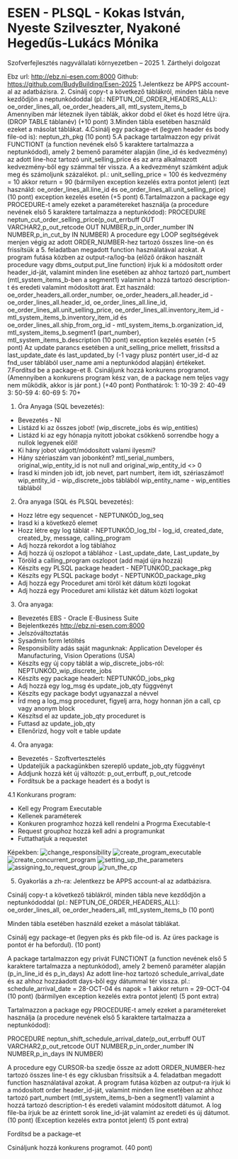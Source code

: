 # ESEN - PLSQL - Kokas István, Nyeste Szilveszter, Nyakoné Hegedűs-Lukács Mónika

Szofverfejlesztés nagyvállalati környezetben – 2025 1. Zárthelyi dolgozat

Ebz url: http://ebz.ni-esen.com:8000
Github: https://github.com/BudyBuilding/Esen-2025
1.Jelentkezz be APPS account-al az adatbázisra.
2. Csinálj copy-t a következő táblákról, minden tábla neve kezdődjön a neptunkódoddal (pl.: NEPTUN_OE_ORDER_HEADERS_ALL): oe_order_lines_all, oe_order_headers_all, mtl_system_items_b  
Amennyiben már léteznek ilyen táblák, akkor dobd el őket és hozd létre újra. (DROP TABLE táblanév) (+10 pont)
3.Minden tábla esetében használd ezeket a másolat táblákat.
4.Csinálj egy package-et (legyen header és body file-od is): neptun_zh_pkg (10 pont)
5.A package tartalmazzon egy privát FUNCTIONT (a function nevének első 5 karaktere tartalmazza a neptunkódod), amely 2 bemenő paraméter alapján (line_id és kedvezmény) az adott line-hoz tartozó unit_selling_price és az arra alkalmazott kedvezmény-ből egy számmal tér vissza. A a kedvezményt számként adjuk meg és számoljunk százalékot. pl.: unit_selling_price = 100 és kedvezmény = 10 akkor return = 90 (bármilyen exception kezelés extra pontot jelent) (ezt használd: oe_order_lines_all.line_id és oe_order_lines_all.unit_selling_price) 
(10 pont) exception kezelés esetén (+5 pont)
6.Tartalmazzon a package egy PROCEDURE-t amely ezeket a paramétereket használja (a procedure nevének első 5 karaktere tartalmazza a neptunkódod):
PROCEDURE neptun_cut_order_selling_price(p_out_errbuff OUT VARCHAR2,p_out_retcode OUT NUMBER,p_in_order_number IN NUMBER,p_in_cut_by IN NUMBER)
A procedure egy LOOP segítségévek menjen végig az adott ORDER_NUMBER-hez tartozó összes line-on és frissítsük a 5. feladatban megadott function használatával azokat. A program futása közben az output-ra/log-ba (előző órákon használt procedure vagy dbms_output.put_line function) írjuk ki a módosított order header_id-ját, valamint minden line esetében az ahhoz tartozó part_numbert (mtl_system_items_b-ben a segment1) valamint a hozzá tartozó description-t és eredeti valamint módosított árat. 
Ezt használd: oe_order_headers_all.order_number, oe_order_headers_all.header_id - oe_order_lines_all.header_id, oe_order_lines_all.line_id,  oe_order_lines_all.unit_selling_price,  oe_order_lines_all.inventory_item_id - mtl_system_items_b.inventory_item_id és oe_order_lines_all.ship_from_org_id - mtl_system_items_b.organization_id, mtl_system_items_b.segment1 (part_number), mtl_system_items_b.description
 (10 pont) exception kezelés esetén (+5 pont)
Az update parancs esetében a unit_selling_price mellett, frissítsd a last_update_date és last_updated_by (-1 vagy plusz pontért user_id-d az fnd_user táblából user_name ami a neptunkódod alapján) értékeket.
7.Fordítsd be a package-et
8. Csináljunk hozzá konkurens programot. (Amennyiben a konkurens program kész van, de a package nem teljes vagy nem működik, akkor is jár pont.) (+40 pont)
Ponthatárok:
1: 10-39
2: 40-49 
3: 50-59
4: 60-69
5: 70+




1. Óra Anyaga (SQL bevezetés):
  - Bevezetés - NI 
  - Listázd ki az összes jobot! (wip_discrete_jobs és wip_entities)
  - Listázd ki az egy hónapja nyitott jobokat csökkenő sorrendbe hogy a nullok legyenek elől!
  - Ki hány jobot vágott/módosított valami ilyesmi?
  - Hány szériaszám van jobonként? mtl_serial_numbers, original_wip_entity_id is not null and original_wip_entity_id <> 0
  - Írasd ki minden job idt, job nevet, part numbert, item idt, szériaszámot! 
    	wip_entity_id - wip_discrete_jobs táblából
	    wip_entity_name - wip_entities táblából

2. Óra anyaga (SQL és PLSQL bevezetés):
  - Hozz létre egy sequencet - NEPTUNKÓD_log_seq
  - Irasd ki a következő elemet
  - Hozz létre egy log táblát - NEPTUNKÓD_log_tbl - log_id, created_date, created_by, message, calling_program
  - Adj hozzá rekordot a log táblához
  - Adj hozzá új oszlopot a táblához - Last_update_date, Last_update_by
  - Töröld a calling_program oszlopot (add majd újra hozzá)
  - Készíts egy PLSQL package headert - NEPTUNKÓD_package_pkg
  - Készíts egy PLSQL package bodyt - NEPTUNKÓD_package_pkg
  - Adj hozzá egy Proceduret ami töröl két dátum közti logokat
  - Adj hozzá egy Proceduret ami kilistáz két dátum közti logokat

3. Óra anyaga:
  - Bevezetés EBS - Oracle E-Business Suite
  - Bejelentkezés http://ebz.ni-esen.com:8000
  - Jelszóváltoztatás
  - Sysadmin form letöltés
  - Responsibility adás saját magunknak: Application Developer és Manufacturing, Vision Operations (USA)
  - Készíts egy új copy táblát a wip_discrete_jobs-ról: NEPTUNKÓD_wip_discrete_jobs
  - Készíts egy package headert: NEPTUNKÓD_jobs_pkg
  - Adj hozzá egy log_msg és update_job_qty függvényt
  - Készíts egy package bodyt ugyanazzal a névvel
  - Írd meg a log_msg proceduret, figyelj arra, hogy honnan jön a call, cp vagy anonym block
  - Készítsd el az update_job_qty proceduret is
  - Futtasd az update_job_qty
  - Ellenőrizd, hogy volt e table update

4. Óra anyaga:
  - Bevezetés - Szoftvertesztelés
  - Updateljük a packagünkben szereplő update_job_qty függvényt
  - Addjunk hozzá két új változót: p_out_errbuff, p_out_retcode
  - Fordítsuk be a package headert és a bodyt is

4.1 Konkurans program:
  - Kell egy Program Executable
  - Kellenek paraméterek
  - Konkuren programhoz hozzá kell rendelni a Progrma Executable-t
  - Request grouphoz hozzá kell adni a programunkat
  - Futtathatjuk a requestet

Képekben:
![change_responsibility](https://github.com/user-attachments/assets/fbcd1ad8-425f-42df-89a8-cb54cc932fb8)
![create_program_executable](https://github.com/user-attachments/assets/e6bf82de-4571-402e-84f6-653082c0522f)
![create_concurrent_program](https://github.com/user-attachments/assets/aae48bed-2e2e-465e-bb1f-9f559e2caee3)
![setting_up_the_parameters](https://github.com/user-attachments/assets/09594437-b9c3-4395-863f-062b207f0648)
![assigning_to_request_group](https://github.com/user-attachments/assets/cb0ff22b-106b-41ac-897e-41832e1dc244)
![run_the_cp](https://github.com/user-attachments/assets/625ccc5c-6c20-4181-a218-a9ac846fcc3d)


5. Gyakorlás a zh-ra:
Jelentkezz be APPS account-al az adatbázisra.

Csinálj copy-t a következő táblákról, minden tábla neve kezdődjön a neptunkódoddal (pl.: NEPTUN_OE_ORDER_HEADERS_ALL): oe_order_lines_all, oe_order_headers_all, mtl_system_items_b (10 pont)

Minden tábla esetében használd ezeket a másolat táblákat.

Csinálj egy package-et (legyen pks és pkb file-od is. Az üres package is pontot ér ha befordul). (10 pont)

A package tartalmazzon egy privát FUNCTIONT (a function nevének első 5 karaktere tartalmazza a neptunkódod), amely 2 bemenő paraméter alapján (p_in_line_id és p_in_days) Az adott line-hoz tartozó schedule_arrival_date és az ahhoz hozzáadott days-ből egy dátummal tér vissza. pl.: schedule_arrival_date = 28-OCT-04 és napok = 1 akkor return = 29-OCT-04 (10 pont) (bármilyen exception kezelés extra pontot jelent) (5 pont extra)

Tartalmazzon a package egy PROCEDURE-t amely ezeket a paramétereket használja (a procedure nevének első 5 karaktere tartalmazza a neptunkódod):

PROCEDURE neptun_shift_schedule_arrival_date(p_out_errbuff OUT VARCHAR2,p_out_retcode OUT NUMBER,p_in_order_number IN NUMBER,p_in_days IN NUMBER)

A procedure egy CURSOR-ba szedje össze az adott ORDER_NUMBER-hez tartozó összes line-t és egy ciklusban frissítsük a 4. feladatban megadott function használatával azokat. A program futása közben az output-ra írjuk ki a módosított order header_id-ját, valamint minden line esetében az ahhoz tartozó part_numbert (mtl_system_items_b-ben a segment1) valamint a hozzá tartozó description-t és eredeti valamint módosított dátumot. A log file-ba írjuk be az érintett sorok line_id-ját valamint az eredeti és új dátumot. (10 pont) (Exception kezelés extra pontot jelent) (5 pont extra)

Fordítsd be a package-et

Csináljunk hozzá konkurens programot. (40 pont)
